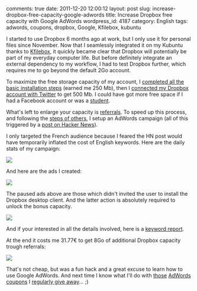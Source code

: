 comments: true
date: 2011-12-20 12:00:12
layout: post
slug: increase-dropbox-free-capacity-google-adwords
title: Increase Dropbox free capacity with Google AdWords
wordpress_id: 4187
category: English
tags: adwords, coupons, dropbox, Google, Kfilebox, kubuntu

I started to use Dropbox 6 months ago at work, but I only use it for personal files since November. Now that I seamlessly integrated it on my Kubuntu thanks to [Kfilebox](http://kdropbox.deuteros.es), it quickly became clear that Dropbox will potentially be part of my everyday computer life. But before definitely integrate an external dependency to my workflow, I had to test Dropbox further, which requires me to go beyond the default 2Go account.

To maximize the free storage capacity of my account, I [completed all the basic installation steps](http://dropbox.com/gs) (earned me 250 Mb), then I [connected my Dropbox account with Twitter](http://dropbox.com/free) to get 500 Mb. I could have got more free space if I had a Facebook account or was a [student](http://dropbox.com/edu).

What's left to enlarge your capacity is [referrals](http://dropbox.com/account#referrals). To speed up this process, and following the [steps of others](http://vladik.rikhter.org/2011/09/22/maxing-out-your-dropbox-referrals-how-i-got-16gb-for-less-than-10/), I setup an AdWords campaign (all of this triggered by a [post on Hacker News](http://news.ycombinator.com/item?id=3126173)).

I only targeted the French audience because I feared the HN post would have temporarily inflated the cost of English keywords. Here are the daily stats of my campaign:

[![](http://kevin.deldycke.com/wp-content/uploads/2011/12/dropbox-adwords-campaign-daily-stats-300x268.png)](http://kevin.deldycke.com/wp-content/uploads/2011/12/dropbox-adwords-campaign-daily-stats.png)

And here are the ads I created:

[![](http://kevin.deldycke.com/wp-content/uploads/2011/12/dropbox-adwords-campaign-text-ads-details-264x300.png)](http://kevin.deldycke.com/wp-content/uploads/2011/12/dropbox-adwords-campaign-text-ads-details.png)

The paused ads above are those which didn't invited the user to install the Dropbox desktop client. And the latter action is absolutely required to unlock the bonus capacity.

[![](http://kevin.deldycke.com/wp-content/uploads/2011/12/dropbox-referrals-300x240.png)](http://kevin.deldycke.com/wp-content/uploads/2011/12/dropbox-referrals.png)

And if your interested in all the details involved, here is a [keyword report](http://kevin.deldycke.com/wp-content/uploads/2011/12/dropbox-adwords-campaign-keyword-report.pdf).

At the end it costs me 31.77€ to get 8Go of additional Dropbox capacity trough referrals:

[![](http://kevin.deldycke.com/wp-content/uploads/2011/12/dropbox-adwords-campaign-france-report-300x27.png)](http://kevin.deldycke.com/wp-content/uploads/2011/12/dropbox-adwords-campaign-france-report.png)

That's not cheap, but was a fun hack and a great excuse to learn how to use Google AdWords. And next time I know what I'll do with [those](http://kevin.deldycke.com/2009/12/deux-bons-50-euros-offerts-google-adwords/) [AdWords coupons](http://kevin.deldycke.com/2010/02/google-adwords-bon-reduction-75-euros-offert/) I [regularly give away](http://kevin.deldycke.com/2010/10/75-euros-de-publicite-offerte-sur-google-adword/)... ;)
